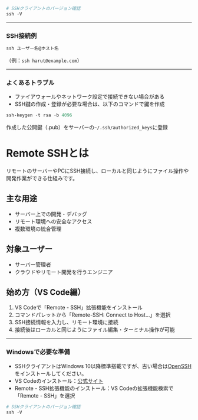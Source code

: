```powershell
# SSHクライアントのバージョン確認
ssh -V
```

---
### SSH接続例
```powershell
ssh ユーザー名@ホスト名
```
（例：`ssh harut@example.com`）

---
### よくあるトラブル
- ファイアウォールやネットワーク設定で接続できない場合がある
- SSH鍵の作成・登録が必要な場合は、以下のコマンドで鍵を作成

```powershell
ssh-keygen -t rsa -b 4096
```
作成した公開鍵（.pub）をサーバーの`~/.ssh/authorized_keys`に登録
# Remote SSHとは
リモートのサーバーやPCにSSH接続し、ローカルと同じようにファイル操作や開発作業ができる仕組みです。

## 主な用途
- サーバー上での開発・デバッグ
- リモート環境への安全なアクセス
- 複数環境の統合管理

## 対象ユーザー
- サーバー管理者
- クラウドやリモート開発を行うエンジニア

## 始め方（VS Code編）
1. VS Codeで「Remote - SSH」拡張機能をインストール
2. コマンドパレットから「Remote-SSH: Connect to Host...」を選択
3. SSH接続情報を入力し、リモート環境に接続
4. 接続後はローカルと同じようにファイル編集・ターミナル操作が可能

---
### Windowsで必要な準備
- SSHクライアントはWindows 10以降標準搭載ですが、古い場合は[OpenSSH](https://docs.microsoft.com/ja-jp/windows-server/administration/openssh/openssh_install_firstuse)をインストールしてください。
- VS Codeのインストール：[公式サイト](https://code.visualstudio.com/)
- Remote - SSH拡張機能のインストール：VS Codeの拡張機能検索で「Remote - SSH」を選択

```powershell
# SSHクライアントのバージョン確認
ssh -V
```
